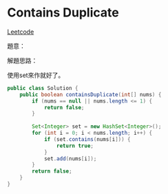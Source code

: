 # Contains Duplicate

[Leetcode](https://leetcode.com/problems/contains-duplicate/)

題意：


解題思路：

使用set來作就好了。

```java
public class Solution {
    public boolean containsDuplicate(int[] nums) {
        if (nums == null || nums.length <= 1) {
            return false;
        }
        
        Set<Integer> set = new HashSet<Integer>();
        for (int i = 0; i < nums.length; i++) {
            if (set.contains(nums[i])) {
                return true;
            }
            set.add(nums[i]);
        }
        return false;
    }
}
```